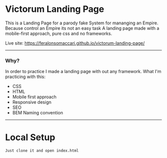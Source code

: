 # Victorum Landing Page

This is a Landing Page for a parody fake System for mananging an Empire. Because control an Empire its not an easy task
A landing page made with a mobile-first approach, pure css and no frameworks.

Live site: https://feralonsomaccari.github.io/victorum-landing-page/

------
### Why?
In order to practice I made a landing page with out any framework.
What I'm practicing with this:

- CSS
- HTML
- Mobile first approach
- Responsive design
- SEO
- BEM Naming convention

------
# Local Setup

```sh
Just clone it and open index.html
```